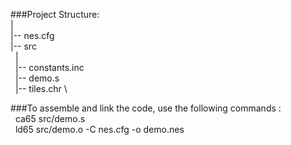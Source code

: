 ###Project Structure:\
   | \
   |-- nes.cfg \
   |-- src \
   &nbsp;&nbsp;| \
   &nbsp;&nbsp;|-- constants.inc \
   &nbsp;&nbsp;|-- demo.s \
   &nbsp;&nbsp;|-- tiles.chr \

###To assemble and link the code, use the following commands : \
&nbsp;&nbsp;ca65 src/demo.s \
&nbsp;&nbsp;ld65 src/demo.o -C nes.cfg -o demo.nes